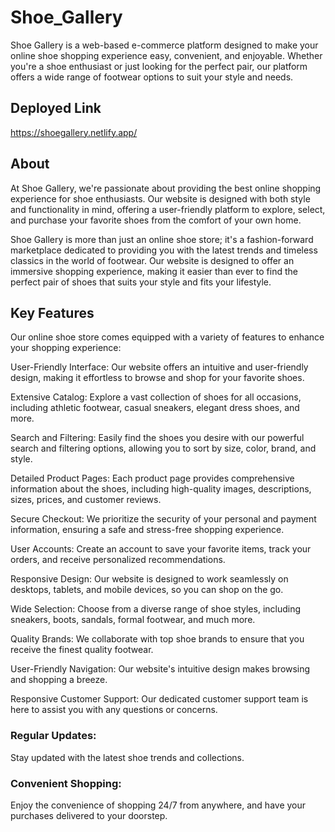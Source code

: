 # Shoe_Gallery

Shoe Gallery is a web-based e-commerce platform designed to make your online shoe shopping experience easy, convenient, and enjoyable. Whether you're a shoe enthusiast or just looking for the perfect pair, our platform offers a wide range of footwear options to suit your style and needs.

## Deployed Link

https://shoegallery.netlify.app/

## About

At Shoe Gallery, we're passionate about providing the best online shopping experience for shoe enthusiasts. Our website is designed with both style and functionality in mind, offering a user-friendly platform to explore, select, and purchase your favorite shoes from the comfort of your own home. 

Shoe Gallery is more than just an online shoe store; it's a fashion-forward marketplace dedicated to providing you with the latest trends and timeless classics in the world of footwear. Our website is designed to offer an immersive shopping experience, making it easier than ever to find the perfect pair of shoes that suits your style and fits your lifestyle.

## Key Features

Our online shoe store comes equipped with a variety of features to enhance your shopping experience:

User-Friendly Interface:
Our website offers an intuitive and user-friendly design, making it effortless to browse and shop for your favorite shoes.

Extensive Catalog:
Explore a vast collection of shoes for all occasions, including athletic footwear, casual sneakers, elegant dress shoes, and more.

Search and Filtering:
Easily find the shoes you desire with our powerful search and filtering options, allowing you to sort by size, color, brand, and style.

Detailed Product Pages:
Each product page provides comprehensive information about the shoes, including high-quality images, descriptions, sizes, prices, and customer reviews.

Secure Checkout:
We prioritize the security of your personal and payment information, ensuring a safe and stress-free shopping experience.

User Accounts:
Create an account to save your favorite items, track your orders, and receive personalized recommendations.

Responsive Design:
Our website is designed to work seamlessly on desktops, tablets, and mobile devices, so you can shop on the go.

Wide Selection:
Choose from a diverse range of shoe styles, including sneakers, boots, sandals, formal footwear, and much more.

Quality Brands:
We collaborate with top shoe brands to ensure that you receive the finest quality footwear.

User-Friendly Navigation:
Our website's intuitive design makes browsing and shopping a breeze.

Responsive Customer Support:
Our dedicated customer support team is here to assist you with any questions or concerns.

### Regular Updates:
Stay updated with the latest shoe trends and collections.

### Convenient Shopping:
Enjoy the convenience of shopping 24/7 from anywhere, and have your purchases delivered to your doorstep.
